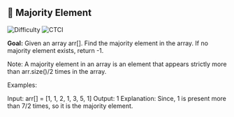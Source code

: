 ## 🧩 Majority Element 

<p>
  <img alt="Difficulty" src="https://img.shields.io/badge/Implementation_Difficulty-Medium-yellow">
  
  <img alt="CTCI" src="https://img.shields.io/badge/Source-CTCI 17.10 (Majority Element)-1e90ff?style=for-the-badge">
</p>

**Goal:** Given an array arr[]. Find the majority element in the array. If no majority element exists, return -1.

Note: A majority element in an array is an element that appears strictly more than arr.size()/2 times in the array.

Examples:

Input: arr[] = [1, 1, 2, 1, 3, 5, 1]
Output: 1
Explanation: Since, 1 is present more than 7/2 times, so it is the majority element.